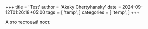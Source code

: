 +++
title = 'Test'
author = 'Akaky Chertyhansky'
date = 2024-09-12T01:26:18+05:00
tags = [
    'temp',
    ]
categories = [
    'temp',
    ]
+++

А это тестовый пост.
